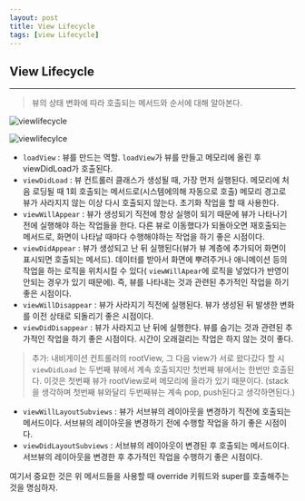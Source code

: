 ```yaml
---
layout: post
title: View Lifecycle
tags: [view Lifecycle]
---
```


## View Lifecycle

***

>  뷰의 상태 변화에 따라 호출되는 메서드와 순서에 대해 알아본다.

![viewlifecycle](https://docs-assets.developer.apple.com/published/f06f30fa63/UIViewController_Class_Reference_2x_ddcaa00c-87d8-4c85-961e-ccfb9fa4aac2.png)



![viewlifecylce](https://www.safaribooksonline.com/library/view/learning-xamarin-studio/9781783550814/graphics/0814OT_06_02.jpg)

- `loadView` : 뷰를 만드는 역할. `loadView`가 뷰를 만들고 메모리에 올린 후 viewDidLoad가 호출된다.
- `viewDidLoad` : 뷰 컨트롤러 클래스가 생성될 때, 가장 먼저 실행된다. 메모리에 처음 로딩될 때 1회 호출되는 메서드로(시스템에의해 자동으로 호출) 메모리 경고로 뷰가 사라지지 않는 이상 다시 호출되지 않는다. 초기화 작업을 할 때 사용한다.
- `viewWillAppear` : 뷰가 생성되기 직전에 항상 실행이 되기 때문에 뷰가 나타나기 전에 실행해야 하는 작업들을 한다. 다른 뷰로 이동했다가 되돌아오면 재호출되는 메서드로, 화면이 나타날 때마다 수행해야하는 작업을 하기 좋은 시점이다.
- `viewDidAppear` : 뷰가 생성되고 난 뒤 실행된다(뷰가 뷰 계층에 추가되어 화면이 표시되면 호출되는 메서드). 데이터를 받아서 화면에 뿌려주거나 애니메이션 등의 작업을 하는 로직을 위치시킬 수 있다( `viewWillApear`에 로직을 넣었다가 반영이 안되는 경우가 있기 때문에). 즉, 뷰를 나타내는 것과 관련된 추가적인 작업을 하기 좋은 시점이다.
- `viewWillDisappear` : 뷰가 사라지기 직전에 실행된다. 뷰가 생성된 뒤 발생한 변화를 이전 상태로 되돌리기 좋은 시점이다.
- `viewDidDisappear` : 뷰가 사라지고 난 뒤에 실행한다. 뷰를 숨기는 것과 관련된 추가적인 작업을 하기 좋은 시점이다. 시간이 오래걸리는 작업은 하지 않는 것이 좋다.



> 추가: 내비게이션 컨트롤러의 rootView, 그 다음 view가 서로 왔다갔다 할 시 `viewDidLoad` 는 두번째 뷰에서 계속 호출되지만 첫번째 뷰에서는 한번만 호출된다. 이것은 첫번째 뷰가 rootView로써 메모리에 올라가 있기 때문이다. (stack을 생각하며 첫번째 뷰와달리 두번째뷰는 계속 pop, push된다고 생각하면된다.)

- `viewWillLayoutSubviews` : 뷰가 서브뷰의 레이아웃을 변경하기 직전에 호출되는 메서드이다. 서브뷰의 레이아웃을 변경하기 전에 수행할 작업을 하기 좋은 시점이다.
- `viewDidLayoutSubviews` : 서브뷰의 레이아웃이 변경된 후 호출되는 메서드이다. 서브뷰의 레이아웃을 변경한 후 추가적인 작업을 수행하기 좋은 시점이다.

여기서 중요한 것은 위 메서드들을 사용할 때 override 키워드와 super를 호출해주는 것을 명심하자.

